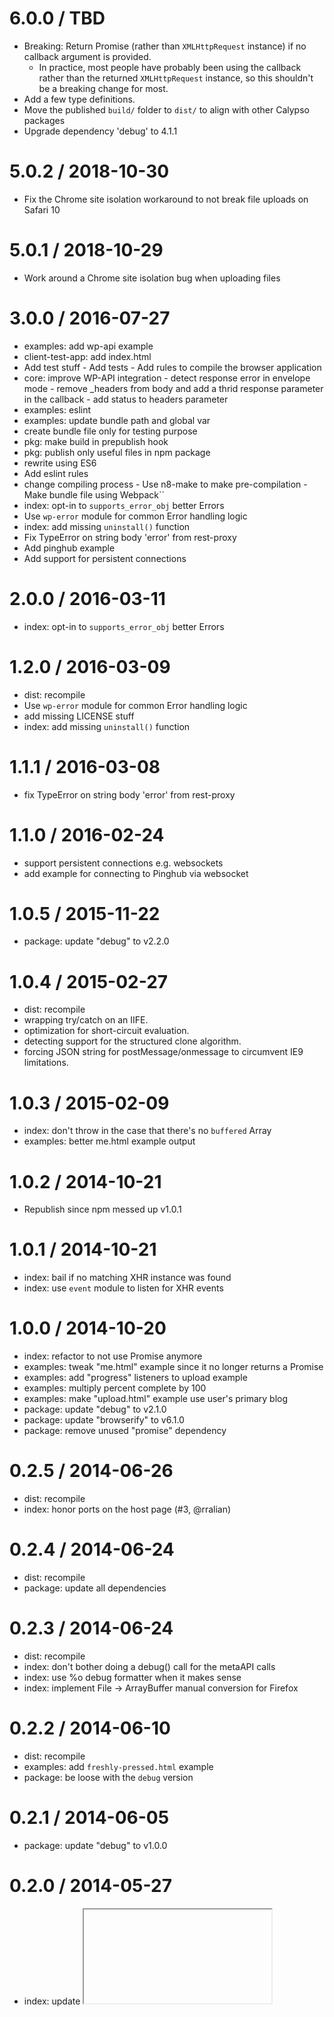 # 6.0.0 / TBD

- Breaking: Return Promise (rather than `XMLHttpRequest` instance) if no callback argument is provided.
  - In practice, most people have probably been using the callback rather than the returned `XMLHttpRequest` instance, so this shouldn't be a breaking change for most.
- Add a few type definitions.
- Move the published `build/` folder to `dist/` to align with other Calypso packages
- Upgrade dependency 'debug' to 4.1.1

# 5.0.2 / 2018-10-30

- Fix the Chrome site isolation workaround to not break file uploads on Safari 10

# 5.0.1 / 2018-10-29

- Work around a Chrome site isolation bug when uploading files

# 3.0.0 / 2016-07-27

- examples: add wp-api example
- client-test-app: add index.html
- Add test stuff - Add tests - Add rules to compile the browser application
- core: improve WP-API integration - detect response error in envelope mode - remove \_headers from body and add a thrid response parameter in the callback - add status to headers parameter
- examples: eslint
- examples: update bundle path and global var
- create bundle file only for testing purpose
- pkg: make build in prepublish hook
- pkg: publish only useful files in npm package
- rewrite using ES6
- Add eslint rules
- change compiling process - Use n8-make to make pre-compilation - Make bundle file using Webpack``
- index: opt-in to `supports_error_obj` better Errors
- Use `wp-error` module for common Error handling logic
- index: add missing `uninstall()` function
- Fix TypeError on string body 'error' from rest-proxy
- Add pinghub example
- Add support for persistent connections

# 2.0.0 / 2016-03-11

- index: opt-in to `supports_error_obj` better Errors

# 1.2.0 / 2016-03-09

- dist: recompile
- Use `wp-error` module for common Error handling logic
- add missing LICENSE stuff
- index: add missing `uninstall()` function

# 1.1.1 / 2016-03-08

- fix TypeError on string body 'error' from rest-proxy

# 1.1.0 / 2016-02-24

- support persistent connections e.g. websockets
- add example for connecting to Pinghub via websocket

# 1.0.5 / 2015-11-22

- package: update "debug" to v2.2.0

# 1.0.4 / 2015-02-27

- dist: recompile
- wrapping try/catch on an IIFE.
- optimization for short-circuit evaluation.
- detecting support for the structured clone algorithm.
- forcing JSON string for postMessage/onmessage to circumvent IE9 limitations.

# 1.0.3 / 2015-02-09

- index: don't throw in the case that there's no `buffered` Array
- examples: better me.html example output

# 1.0.2 / 2014-10-21

- Republish since npm messed up v1.0.1

# 1.0.1 / 2014-10-21

- index: bail if no matching XHR instance was found
- index: use `event` module to listen for XHR events

# 1.0.0 / 2014-10-20

- index: refactor to not use Promise anymore
- examples: tweak "me.html" example since it no longer returns a Promise
- examples: add "progress" listeners to upload example
- examples: multiply percent complete by 100
- examples: make "upload.html" example use user's primary blog
- package: update "debug" to v2.1.0
- package: update "browserify" to v6.1.0
- package: remove unused "promise" dependency

# 0.2.5 / 2014-06-26

- dist: recompile
- index: honor ports on the host page (#3, @rralian)

# 0.2.4 / 2014-06-24

- dist: recompile
- package: update all dependencies

# 0.2.3 / 2014-06-24

- dist: recompile
- index: don't bother doing a debug() call for the metaAPI calls
- index: use %o debug formatter when it makes sense
- index: implement File -> ArrayBuffer manual conversion for Firefox

# 0.2.2 / 2014-06-10

- dist: recompile
- examples: add `freshly-pressed.html` example
- package: be loose with the `debug` version

# 0.2.1 / 2014-06-05

- package: update "debug" to v1.0.0

# 0.2.0 / 2014-05-27

- index: update <iframe> "src" URL
- examples: fix <script> tag src location

# 0.1.1 / 2014-05-12

- examples: add `upload.html` example
- index: rename `res` variable to `body`
- index: bind to iframe "load" event before setting `.src`

# 0.1.0 / 2014-04-22

- initial release
